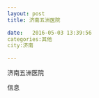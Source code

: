 ```yaml
--- 
layout: post 
title: 济南五洲医院

date:   2016-05-03 13:39:56 
categories:其他  
city:济南
  
--- 
```

   
济南五洲医院

信息

